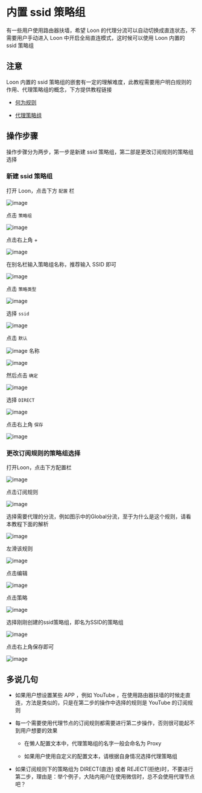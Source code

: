 # 内置 ssid 策略组

有一些用户使用路由器扶墙，希望 Loon 的代理分流可以自动切换成直连状态，不需要用户手动进入 Loon 中开启全局直连模式，这时候可以使用 Loon 内置的 ssid 策略组

## 注意

Loon 内置的 ssid 策略组的嵌套有一定的理解难度，此教程需要用户明白规则的作用、代理策略组的概念，下方提供教程链接

- [何为规则](https://github.com/chiupam/tutorial/blob/master/Loon/Plus/Rule_Summary.md)

- [代理策略组](https://github.com/chiupam/tutorial/blob/master/Loon/Plus/Default_Proxy.md)

## 操作步骤

操作步骤分为两步，第一步是新建 ssid 策略组，第二部是更改订阅规则的策略组选择

### 新建 ssid 策略组

打开 Loon，点击下方 `配置` 栏

![image](https://raw.githubusercontent.com/chiupam/tutorial-image/master/Loon/Plus/ssid_1_1.jpg)

点击 `策略组`

![image](https://raw.githubusercontent.com/chiupam/tutorial-image/master/Loon/Plus/ssid_1_2.jpg)

点击右上角 +

![image](https://raw.githubusercontent.com/chiupam/tutorial-image/master/Loon/Plus/ssid_1_3.jpg)

在别名栏输入策略组名称，推荐输入 SSID 即可

![image](https://raw.githubusercontent.com/chiupam/tutorial-image/master/Loon/Plus/ssid_1_4.jpg)

点击 `策略类型`

![image](https://raw.githubusercontent.com/chiupam/tutorial-image/master/Loon/Plus/ssid_1_5.jpg)

选择 `ssid`

![image](https://raw.githubusercontent.com/chiupam/tutorial-image/master/Loon/Plus/ssid_1_6.jpg)

点击 `默认`

![image](https://raw.githubusercontent.com/chiupam/tutorial-image/master/Loon/Plus/ssid_1_7.jpg)
名称

![image](https://raw.githubusercontent.com/chiupam/tutorial-image/master/Loon/Plus/ssid_1_12.jpg)

然后点击 `确定`

![image](https://raw.githubusercontent.com/chiupam/tutorial-image/master/Loon/Plus/ssid_1_13.jpg)

选择 `DIRECT`

![image](https://raw.githubusercontent.com/chiupam/tutorial-image/master/Loon/Plus/ssid_1_14.jpg)

点击右上角 `保存`

![image](https://raw.githubusercontent.com/chiupam/tutorial-image/master/Loon/Plus/ssid_1_15.jpg)

### 更改订阅规则的策略组选择

打开Loon，点击下方配置栏

![image](https://raw.githubusercontent.com/chiupam/tutorial-image/master/Loon/Plus/ssid_2_1.jpg)

点击订阅规则

![image](https://raw.githubusercontent.com/chiupam/tutorial-image/master/Loon/Plus/ssid_2_2.jpg)

选择需要代理的分流，例如图示中的Global分流，至于为什么是这个规则，请看本教程下面的解析

![image](https://raw.githubusercontent.com/chiupam/tutorial-image/master/Loon/Plus/ssid_2_3.jpg)

左滑该规则

![image](https://raw.githubusercontent.com/chiupam/tutorial-image/master/Loon/Plus/ssid_2_4.jpg)

点击编辑

![image](https://raw.githubusercontent.com/chiupam/tutorial-image/master/Loon/Plus/ssid_2_5.jpg)

点击策略

![image](https://raw.githubusercontent.com/chiupam/tutorial-image/master/Loon/Plus/ssid_2_6.jpg)

选择刚刚创建的ssid策略组，即名为SSID的策略组

![image](https://raw.githubusercontent.com/chiupam/tutorial-image/master/Loon/Plus/ssid_2_7.jpg)

点击右上角保存即可

![image](https://raw.githubusercontent.com/chiupam/tutorial-image/master/Loon/Plus/ssid_2_8.jpg)

## 多说几句

- 如果用户想设置某些 APP ，例如 YouTube ，在使用路由器扶墙的时候走直连，方法是类似的，只是在第二步的操作中选择的规则是 YouTube 的订阅规则

- 每一个需要使用代理节点的订阅规则都需要进行第二步操作，否则很可能起不到用户想要的效果

  - 在懒人配置文本中，代理策略组的名字一般会命名为 Proxy
  
  - 如果用户使用自定义的配置文本，请根据自身情况选择代理策略组

- 如果订阅规则下的策略组为 DIRECT(直连) 或者 REJECT(拒绝)时，不要进行第二步，理由是：举个例子，大陆内用户在使用微信时，总不会使用代理节点吧？
